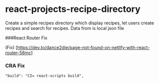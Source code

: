 # react-projects-recipe-directory
Create a simple recipes directory which display recipes, let users create recipes and search for recipes. 
Data from is local json file

###React Router Fix

(Fix) [https://dev.to/dance2die/page-not-found-on-netlify-with-react-router-58mc]

### CRA Fix

```
"build": "CI= react-scripts build",

```

